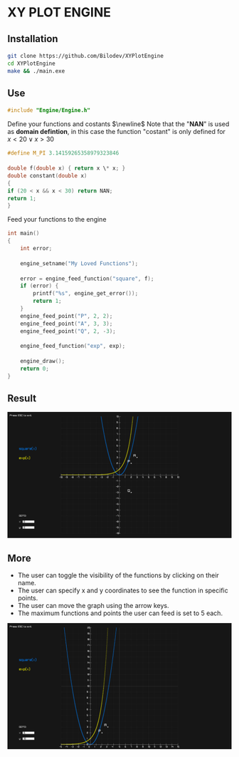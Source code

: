 # XY PLOT ENGINE

## Installation

```bash
git clone https://github.com/Bilodev/XYPlotEngine
cd XYPlotEngine
make && ./main.exe
```

## Use

```c
#include "Engine/Engine.h"
```

Define your functions and costants $\newline$
Note that the "**NAN**" is used as **domain defintion**, in this case the function "costant" is only defined for $x <20 \lor x > 30$

```c
#define M_PI 3.14159265358979323846

double f(double x) { return x \* x; }
double constant(double x)
{
if (20 < x && x < 30) return NAN;
return 1;
}
```

Feed your functions to the engine

```c
int main()
{
    int error;

    engine_setname("My Loved Functions");

    error = engine_feed_function("square", f);
    if (error) {
        printf("%s", engine_get_error());
        return 1;
    }
    engine_feed_point("P", 2, 2);
    engine_feed_point("A", 3, 3);
    engine_feed_point("Q", 2, -3);

    engine_feed_function("exp", exp);

    engine_draw();
    return 0;
}
```

## Result

![Result](./img/image.png)

## More

- The user can toggle the visibility of the functions by clicking on their name.
- The user can specify x and y coordinates to see the function in specific points.
- The user can move the graph using the arrow keys.
- The maximum functions and points the user can feed is set to 5 each.

![Moved Result](./img/image2.png)
